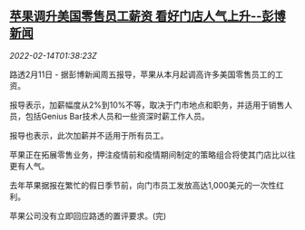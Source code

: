 <!--1644804062000-->
[苹果调升美国零售员工薪资 看好门店人气上升--彭博新闻](https://cn.reuters.com/article/apple-us-staff-pay-0214-idCNKBS2KJ032)
------

<div><i>2022-02-14T01:38:23Z</i></div><p>路透2月11日 - 据彭博新闻周五报导，苹果从本月起调高许多美国零售员工的工资。</p><p>报导表示，加薪幅度从2%到10%不等，取决于门市地点和职务，并适用于销售人员，包括Genius Bar技术人员和一些资深时薪工作人员。</p><p>报导也表示，此次加薪并不适用于所有员工。</p><p>苹果正在拓展零售业务，押注疫情前和疫情期间制定的策略组合将使其门店比以往更有人气。</p><p>去年苹果据报在繁忙的假日季节前，向门市员工发放高达1,000美元的一次性红利。</p><p>苹果公司没有立即回应路透的置评要求。(完)</p>

